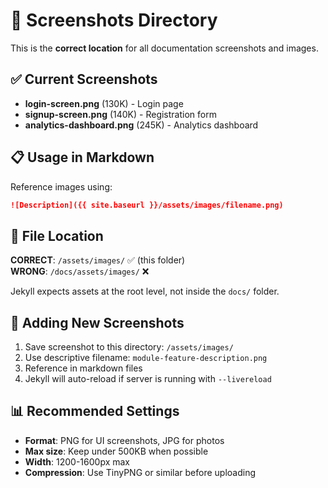 # 📸 Screenshots Directory

This is the **correct location** for all documentation screenshots and images.

## ✅ Current Screenshots

- **login-screen.png** (130K) - Login page
- **signup-screen.png** (140K) - Registration form
- **analytics-dashboard.png** (245K) - Analytics dashboard

## 📋 Usage in Markdown

Reference images using:

```markdown
![Description]({{ site.baseurl }}/assets/images/filename.png)
```

## 📂 File Location

**CORRECT**: `/assets/images/` ✅ (this folder)  
**WRONG**: `/docs/assets/images/` ❌

Jekyll expects assets at the root level, not inside the `docs/` folder.

## 🎯 Adding New Screenshots

1. Save screenshot to this directory: `/assets/images/`
2. Use descriptive filename: `module-feature-description.png`
3. Reference in markdown files
4. Jekyll will auto-reload if server is running with `--livereload`

## 📊 Recommended Settings

- **Format**: PNG for UI screenshots, JPG for photos
- **Max size**: Keep under 500KB when possible
- **Width**: 1200-1600px max
- **Compression**: Use TinyPNG or similar before uploading
